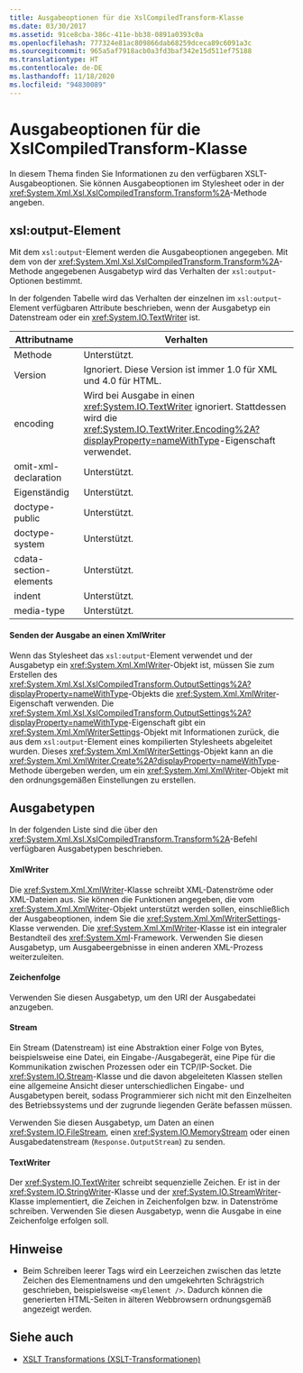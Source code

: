 ```yaml
---
title: Ausgabeoptionen für die XslCompiledTransform-Klasse
ms.date: 03/30/2017
ms.assetid: 91ce8cba-386c-411e-bb38-0891a0393c0a
ms.openlocfilehash: 777324e81ac809866dab68259dceca89c6091a3c
ms.sourcegitcommit: 965a5af7918acb0a3fd3baf342e15d511ef75188
ms.translationtype: HT
ms.contentlocale: de-DE
ms.lasthandoff: 11/18/2020
ms.locfileid: "94830089"
---
```

# <a name="output-options-on-the-xslcompiledtransform-class"></a>Ausgabeoptionen für die XslCompiledTransform-Klasse
In diesem Thema finden Sie Informationen zu den verfügbaren XSLT-Ausgabeoptionen. Sie können Ausgabeoptionen im Stylesheet oder in der <xref:System.Xml.Xsl.XslCompiledTransform.Transform%2A>-Methode angeben.  
  
## <a name="xsloutput-element"></a>xsl:output-Element  
 Mit dem `xsl:output`-Element werden die Ausgabeoptionen angegeben. Mit dem von der <xref:System.Xml.Xsl.XslCompiledTransform.Transform%2A>-Methode angegebenen Ausgabetyp wird das Verhalten der `xsl:output`-Optionen bestimmt.  
  
 In der folgenden Tabelle wird das Verhalten der einzelnen im `xsl:output`-Element verfügbaren Attribute beschrieben, wenn der Ausgabetyp ein Datenstream oder ein <xref:System.IO.TextWriter> ist.  
  
|Attributname|Verhalten|  
|--------------------|--------------|  
|Methode|Unterstützt.|  
|Version|Ignoriert. Diese Version ist immer 1.0 für XML und 4.0 für HTML.|  
|encoding|Wird bei Ausgabe in einen <xref:System.IO.TextWriter> ignoriert. Stattdessen wird die <xref:System.IO.TextWriter.Encoding%2A?displayProperty=nameWithType>-Eigenschaft verwendet.|  
|omit-xml-declaration|Unterstützt.|  
|Eigenständig|Unterstützt.|  
|doctype-public|Unterstützt.|  
|doctype-system|Unterstützt.|  
|cdata-section-elements|Unterstützt.|  
|indent|Unterstützt.|  
|media-type|Unterstützt.|  
  
#### <a name="sending-output-to-an-xmlwriter"></a>Senden der Ausgabe an einen XmlWriter  
 Wenn das Stylesheet das `xsl:output`-Element verwendet und der Ausgabetyp ein <xref:System.Xml.XmlWriter>-Objekt ist, müssen Sie zum Erstellen des <xref:System.Xml.Xsl.XslCompiledTransform.OutputSettings%2A?displayProperty=nameWithType>-Objekts die <xref:System.Xml.XmlWriter>-Eigenschaft verwenden. Die <xref:System.Xml.Xsl.XslCompiledTransform.OutputSettings%2A?displayProperty=nameWithType>-Eigenschaft gibt ein <xref:System.Xml.XmlWriterSettings>-Objekt mit Informationen zurück, die aus dem `xsl:output`-Element eines kompilierten Stylesheets abgeleitet wurden. Dieses <xref:System.Xml.XmlWriterSettings>-Objekt kann an die <xref:System.Xml.XmlWriter.Create%2A?displayProperty=nameWithType>-Methode übergeben werden, um ein <xref:System.Xml.XmlWriter>-Objekt mit den ordnungsgemäßen Einstellungen zu erstellen.  
  
## <a name="output-types"></a>Ausgabetypen  
 In der folgenden Liste sind die über den <xref:System.Xml.Xsl.XslCompiledTransform.Transform%2A>-Befehl verfügbaren Ausgabetypen beschrieben.  
  
#### <a name="xmlwriter"></a>XmlWriter  
 Die <xref:System.Xml.XmlWriter>-Klasse schreibt XML-Datenströme oder XML-Dateien aus. Sie können die Funktionen angegeben, die vom <xref:System.Xml.XmlWriter>-Objekt unterstützt werden sollen, einschließlich der Ausgabeoptionen, indem Sie die <xref:System.Xml.XmlWriterSettings>-Klasse verwenden. Die <xref:System.Xml.XmlWriter>-Klasse ist ein integraler Bestandteil des <xref:System.Xml>-Framework. Verwenden Sie diesen Ausgabetyp, um Ausgabeergebnisse in einen anderen XML-Prozess weiterzuleiten.  
  
#### <a name="string"></a>Zeichenfolge  
 Verwenden Sie diesen Ausgabetyp, um den URI der Ausgabedatei anzugeben.  
  
#### <a name="stream"></a>Stream  
 Ein Stream (Datenstream) ist eine Abstraktion einer Folge von Bytes, beispielsweise eine Datei, ein Eingabe-/Ausgabegerät, eine Pipe für die Kommunikation zwischen Prozessen oder ein TCP/IP-Socket. Die <xref:System.IO.Stream>-Klasse und die davon abgeleiteten Klassen stellen eine allgemeine Ansicht dieser unterschiedlichen Eingabe- und Ausgabetypen bereit, sodass Programmierer sich nicht mit den Einzelheiten des Betriebssystems und der zugrunde liegenden Geräte befassen müssen.  
  
 Verwenden Sie diesen Ausgabetyp, um Daten an einen <xref:System.IO.FileStream>, einen <xref:System.IO.MemoryStream> oder einen Ausgabedatenstream (`Response.OutputStream`) zu senden.  
  
#### <a name="textwriter"></a>TextWriter  
 Der <xref:System.IO.TextWriter> schreibt sequenzielle Zeichen. Er ist in der <xref:System.IO.StringWriter>-Klasse und der <xref:System.IO.StreamWriter>-Klasse implementiert, die Zeichen in Zeichenfolgen bzw. in Datenströme schreiben. Verwenden Sie diesen Ausgabetyp, wenn die Ausgabe in eine Zeichenfolge erfolgen soll.  
  
## <a name="notes"></a>Hinweise  
  
- Beim Schreiben leerer Tags wird ein Leerzeichen zwischen das letzte Zeichen des Elementnamens und den umgekehrten Schrägstrich geschrieben, beispielsweise `<myElement />`. Dadurch können die generierten HTML-Seiten in älteren Webbrowsern ordnungsgemäß angezeigt werden.  
  
## <a name="see-also"></a>Siehe auch

- [XSLT Transformations (XSLT-Transformationen)](xslt-transformations.md)
